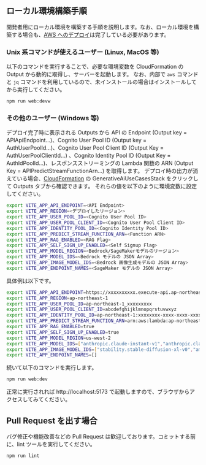 ## ローカル環境構築手順

開発者用にローカル環境を構築する手順を説明します。なお、ローカル環境を構築する場合も、[AWS へのデプロイ](/README.md#デプロイ)は完了している必要があります。

### Unix 系コマンドが使えるユーザー (Linux, MacOS 等)

以下のコマンドを実行することで、必要な環境変数を CloudFormation の Output から動的に取得し、サーバーを起動します。
なお、内部で `aws` コマンドと `jq` コマンドを利用しているので、未インストールの場合はインストールしてから実行してください。

```bash
npm run web:devw
```

### その他のユーザー (Windows 等)

デプロイ完了時に表示される Outputs から API の Endpoint (Output key = APIApiEndpoint...)、Cognito User Pool ID (Output key = AuthUserPoolId...)、Cognito User Pool Client ID (Output Key = AuthUserPoolClientId...) 、Cognito Identity Pool ID (Output Key = AuthIdPoolId...)、レスポンスストリーミングの Lambda 関数の ARN (Output Key = APIPredictStreamFunctionArn...) を取得します。
デプロイ時の出力が消えている場合、[CloudFormation](https://console.aws.amazon.com/cloudformation/home) の GenerativeAiUseCasesStack をクリックして Outputs タブから確認できます。
それらの値を以下のように環境変数に設定してください。

```bash
export VITE_APP_API_ENDPOINT=<API Endpoint>
export VITE_APP_REGION=<デプロイしたリージョン>
export VITE_APP_USER_POOL_ID=<Cognito User Pool ID>
export VITE_APP_USER_POOL_CLIENT_ID=<Cognito User Pool Client ID>
export VITE_APP_IDENTITY_POOL_ID=<Cognito Identity Pool ID>
export VITE_APP_PREDICT_STREAM_FUNCTION_ARN=<Function ARN>
export VITE_APP_RAG_ENABLED=<RAG Flag>
export VITE_APP_SELF_SIGN_UP_ENABLED=<Self Signup Flag>
export VITE_APP_MODEL_REGION=<Bedrock/SageMakerモデルのリージョン>
export VITE_APP_MODEL_IDS=<Bedrock モデルの JSON Array>
export VITE_APP_IMAGE_MODEL_IDS=<Bedrock 画像生成モデルの JSON Array>
export VITE_APP_ENDPOINT_NAMES=<SageMaker モデルの JSON Array>
```

具体例は以下です。

```bash
export VITE_APP_API_ENDPOINT=https://xxxxxxxxxx.execute-api.ap-northeast-1.amazonaws.com/api/
export VITE_APP_REGION=ap-northeast-1
export VITE_APP_USER_POOL_ID=ap-northeast-1_xxxxxxxxx
export VITE_APP_USER_POOL_CLIENT_ID=abcdefghijklmnopqrstuvwxyz
export VITE_APP_IDENTITY_POOL_ID=ap-northeast-1:xxxxxxxx-xxxx-xxxx-xxxxxxxxxxxxxxxxx
export VITE_APP_PREDICT_STREAM_FUNCTION_ARN=arn:aws:lambda:ap-northeast-1:000000000000:function:FunctionName
export VITE_APP_RAG_ENABLED=true
export VITE_APP_SELF_SIGN_UP_ENABLED=true
export VITE_APP_MODEL_REGION=us-west-2
export VITE_APP_MODEL_IDS=["anthropic.claude-instant-v1","anthropic.claude-v2"]
export VITE_APP_IMAGE_MODEL_IDS=["stability.stable-diffusion-xl-v0","amazon.titan-image-generator-v1"]
export VITE_APP_ENDPOINT_NAMES=[]
```

続いて以下のコマンドを実行します。

```bash
npm run web:dev
```

正常に実行されれば http://localhost:5173 で起動しますので、ブラウザからアクセスしてみてください。

## Pull Request を出す場合

バグ修正や機能改善などの Pull Request は歓迎しております。コミットする前に、lint ツールを実行してください。

```bash
npm run lint
```
